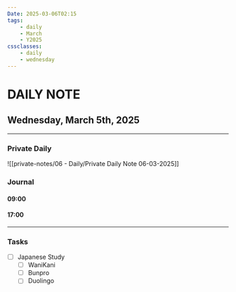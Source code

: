 ```yaml
---
Date: 2025-03-06T02:15
tags:
    - daily
    - March
    - Y2025
cssclasses:
    - daily
    - wednesday
---
```

# DAILY NOTE
## Wednesday, March 5th, 2025
***
### Private Daily

![[private-notes/06 - Daily/Private Daily Note 06-03-2025]]

### Journal

#### 09:00

#### 17:00

***
### Tasks
- [ ] Japanese Study
    - [ ] WaniKani
    - [ ] Bunpro
    - [ ] Duolingo